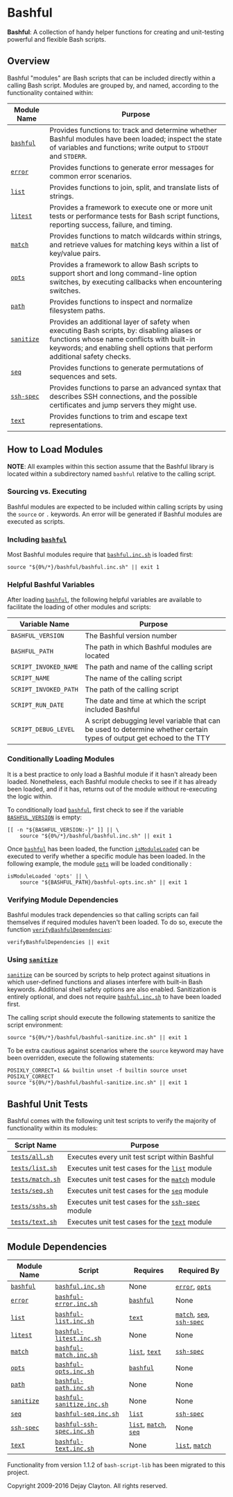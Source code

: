# Bashful
**Bashful**: A collection of handy helper functions for creating and unit-testing powerful and flexible Bash scripts.

## Overview

Bashful "modules" are Bash scripts that can be included directly within a calling Bash script.  Modules are grouped by, and named, according to the functionality contained within:

Module Name | Purpose
----------- | -------
[`bashful`](./docs/api/bashful.md) | Provides functions to: track and determine whether Bashful modules have been loaded; inspect the state of variables and functions; write output to `STDOUT` and `STDERR`.
[`error`](./docs/api/error.md) | Provides functions to generate error messages for common error scenarios.  
[`list`](./docs/api/list.md) | Provides functions to join, split, and translate lists of strings.
[`litest`](./docs/api/litest.md) | Provides a framework to execute one or more unit tests or performance tests for Bash script functions, reporting success, failure, and timing.
[`match`](./docs/api/match.md) | Provides functions to match wildcards within strings, and retrieve values for matching keys within a list of key/value pairs.
[`opts`](./docs/api/opts.md) | Provides a framework to allow Bash scripts to support short and long command-line option switches, by executing callbacks when encountering switches.
[`path`](./docs/api/path.md) | Provides functions to inspect and normalize filesystem paths.
[`sanitize`](./docs/api/sanitize.md) | Provides an additional layer of safety when executing Bash scripts, by: disabling aliases or functions whose name conflicts with built-in keywords; and enabling shell options that perform additional safety checks.
[`seq`](./docs/api/seq.md) | Provides functions to generate permutations of sequences and sets.
[`ssh-spec`](./docs/api/ssh-spec.md) | Provides functions to parse an advanced syntax that describes SSH connections, and the possible certificates and jump servers they might use.
[`text`](./docs/api/text.md) | Provides functions to trim and escape text representations.

## How to Load Modules

**NOTE**: All examples within this section assume that the Bashful library is located within a subdirectory named `bashful` relative to the calling script.

### Sourcing vs. Executing

Bashful modules are expected to be included within calling scripts by using the `source` or `.` keywords.  An error will be generated if Bashful modules are executed as scripts.

### Including [`bashful`](./docs/api/bashful.md)

Most Bashful modules require that [`bashful.inc.sh`](./bashful.inc.sh) is loaded first:
```
source "${0%/*}/bashful/bashful.inc.sh" || exit 1
```

### Helpful Bashful Variables

After loading [`bashful`](./docs/api/bashful.md), the following helpful variables are available to facilitate the loading of other modules and scripts:

Variable Name | Purpose
------------- | -------
<a name='bashful_version'></a>`BASHFUL_VERSION` | The Bashful version number
<a name='bashful_path'></a>`BASHFUL_PATH` | The path in which Bashful modules are located
<a name='script_invoked_name'></a>`SCRIPT_INVOKED_NAME` | The path and name of the calling script
<a name='script_name'></a>`SCRIPT_NAME` | The name of the calling script
<a name='script_invoked_path'></a>`SCRIPT_INVOKED_PATH` | The path of the calling script
<a name='script_run_date'></a>`SCRIPT_RUN_DATE` | The date and time at which the script included Bashful
<a name='script_debug_level'></a>`SCRIPT_DEBUG_LEVEL` | A script debugging level variable that can be used to determine whether certain types of output get echoed to the TTY

### Conditionally Loading Modules

It is a best practice to only load a Bashful module if it hasn't already been loaded.  Nonetheless, each Bashful module checks to see if it has already been loaded, and if it has, returns out of the module without re-executing the logic within.

To conditionally load [`bashful`](./docs/api/bashful.md), first check to see if the variable [`BASHFUL_VERSION`](#bashful_version) is empty:

```
[[ -n "${BASHFUL_VERSION:-}" ]] || \
    source "${0%/*}/bashful/bashful.inc.sh" || exit 1

```

Once [`bashful`](./docs/api/bashful.md) has been loaded, the function [`isModuleLoaded`](./docs/api/bashful.md#ismoduleloaded) can be executed to verify whether a specific module has been loaded.  In the following example, the module [`opts`](./docs/api/opts.md) will be loaded conditionally :

```
isModuleLoaded 'opts' || \
    source "${BASHFUL_PATH}/bashful-opts.inc.sh" || exit 1
```

### Verifying Module Dependencies

Bashful modules track dependencies so that calling scripts can fail themselves if required modules haven't been loaded.  To do so, execute the function [`verifyBashfulDependencies`](./docs/api/bashful.md#verifybashfuldependencies):

```
verifyBashfulDependencies || exit
```

### Using [`sanitize`](./docs/api/sanitize.md)

[`sanitize`](./docs/api/sanitize.md) can be sourced by scripts to help protect against situations in which user-defined functions and aliases interfere with built-in Bash keywords.  Additional shell safety options are also enabled.  Sanitization is entirely optional, and does not require [`bashful.inc.sh`](./bashful.inc.sh) to have been loaded first.

The calling script should execute the following statements to sanitize the script environment:

```
source "${0%/*}/bashful/bashful-sanitize.inc.sh" || exit 1
```

To be extra cautious against scenarios where the `source` keyword may have been overridden, execute the following statements:

```
POSIXLY_CORRECT=1 && builtin unset -f builtin source unset POSIXLY_CORRECT
source "${0%/*}/bashful/bashful-sanitize.inc.sh" || exit 1
```

## Bashful Unit Tests

Bashful comes with the following unit test scripts to verify the majority of functionality within its modules:

Script Name | Purpose
----------- | -------
[`tests/all.sh`](./tests/all.sh) | Executes every unit test script within Bashful
[`tests/list.sh`](./tests/list.sh) | Executes unit test cases for the [`list`](./docs/api/list.md) module
[`tests/match.sh`](./tests/match.sh) | Executes unit test cases for the [`match`](./docs/api/match.md) module
[`tests/seq.sh`](./tests/seq.sh) | Executes unit test cases for the [`seq`](./docs/api/seq.md) module
[`tests/sshs.sh`](./tests/sshs.sh) | Executes unit test cases for the [`ssh-spec`](./docs/api/ssh-spec.md) module
[`tests/text.sh`](./tests/text.sh) | Executes unit test cases for the [`text`](./docs/api/text.md) module

## Module Dependencies

Module Name | Script | Requires | Required By
----------- | ------ | -------- | -----------
[`bashful`](./docs/api/bashful.md) | [`bashful.inc.sh`](./bashful.inc.sh) | None | [`error`](./docs/api/error.md), [`opts`](./docs/api/opts.md)
[`error`](./docs/api/error.md) | [`bashful-error.inc.sh`](./bashful-error.inc.sh) | [`bashful`](./docs/api/bashful.md) | None
[`list`](./docs/api/list.md) | [`bashful-list.inc.sh`](./bashful-list.inc.sh) | [`text`](./docs/api/text.md) | [`match`](./docs/api/match.md), [`seq`](./docs/api/seq.md), [`ssh-spec`](./docs/api/ssh-spec.md)
[`litest`](./docs/api/litest.md) | [`bashful-litest.inc.sh`](./bashful-litest.inc.sh) | None | None
[`match`](./docs/api/match.md) | [`bashful-match.inc.sh`](./bashful-match.inc.sh) | [`list`](./docs/api/list.md), [`text`](./docs/api/text.md) | [`ssh-spec`](./docs/api/ssh-spec.md)
[`opts`](./docs/api/opts.md) | [`bashful-opts.inc.sh`](./bashful-opts.inc.sh) | [`bashful`](./docs/api/bashful.md) | None
[`path`](./docs/api/path.md) | [`bashful-path.inc.sh`](./bashful-path.inc.sh) | None | None
[`sanitize`](./docs/api/sanitize.md) | [`bashful-sanitize.inc.sh`](./bashful-sanitize.inc.sh) | None | None
[`seq`](./docs/api/seq.md) | [`bashful-seq.inc.sh`](./bashful-seq.inc.sh) | [`list`](./docs/api/list.md) | [`ssh-spec`](./docs/api/ssh-spec.md)
[`ssh-spec`](./docs/api/ssh-spec.md) | [`bashful-ssh-spec.inc.sh`](./bashful-ssh-spec.inc.sh) | [`list`](./docs/api/list.md), [`match`](./docs/api/match.md), [`seq`](./docs/api/seq.md) | None
[`text`](./docs/api/text.md) | [`bashful-text.inc.sh`](./bashful-text.inc.sh) | None | [`list`](./docs/api/list.md), [`match`](./docs/api/match.md)

Functionality from version 1.1.2 of `bash-script-lib` has been migrated to this project.

Copyright 2009-2016 Dejay Clayton.  All rights reserved.
